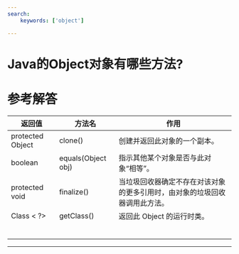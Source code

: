 ```yaml
---
search:
    keywords: ['object']

---
```



# Java的Object对象有哪些方法?

# 参考解答

|返回值|方法名|作用|
|---|---|---|
|protected  Object|clone()|创建并返回此对象的一个副本。|
| boolean|equals(Object obj) |指示其他某个对象是否与此对象“相等”。|
|protected  void|finalize() |当垃圾回收器确定不存在对该对象的更多引用时，由对象的垃圾回收器调用此方法。|
|Class &lt; ?&gt;|getClass() |返回此 Object 的运行时类。|
||||
||||
||||
||||
||||
||||






---

